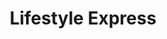 ---
title: "Lifestyle Express"
url: /birmingham/lifestyle-express-warren-farm-road/
shop: Lebensmittel
---